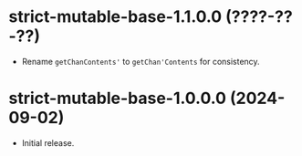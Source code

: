 # strict-mutable-base-1.1.0.0 (????-??-??)
* Rename `getChanContents'` to `getChan'Contents` for consistency.

# strict-mutable-base-1.0.0.0 (2024-09-02)
* Initial release.
